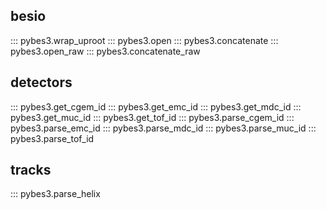 ## besio
::: pybes3.wrap_uproot
::: pybes3.open
::: pybes3.concatenate
::: pybes3.open_raw
::: pybes3.concatenate_raw

## detectors
::: pybes3.get_cgem_id
::: pybes3.get_emc_id
::: pybes3.get_mdc_id
::: pybes3.get_muc_id
::: pybes3.get_tof_id
::: pybes3.parse_cgem_id
::: pybes3.parse_emc_id
::: pybes3.parse_mdc_id
::: pybes3.parse_muc_id
::: pybes3.parse_tof_id

## tracks
::: pybes3.parse_helix